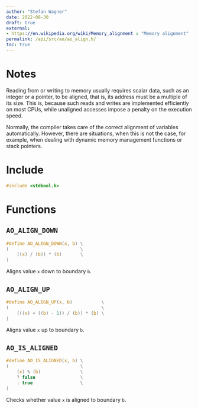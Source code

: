 ```yaml
---
author: "Stefan Wagner"
date: 2022-08-30
draft: true
external:
- https://en.wikipedia.org/wiki/Memory_alignment : "Memory alignment"
permalink: /api/src/ao/ao_align.h/
toc: true
---
```


# Notes

Reading from or writing to memory usually requires scalar data, such as an integer or a pointer, to be aligned, that is, its address must be a multiple of its size. This is, because such reads and writes are implemented efficiently on most CPUs, while unaligned accesses impose a penalty on the execution speed.

Normally, the compiler takes care of the correct alignment of variables automatically. However, there are situations, when this is not the case, for example, when dealing with dynamic memory management functions or stack pointers.

# Include

```c
#include <stdbool.h>
```

# Functions

## `AO_ALIGN_DOWN`

```c
#define AO_ALIGN_DOWN(x, b) \
(                           \
    ((x) / (b)) * (b)       \
)
```

Aligns value `x` down to boundary `b`.

## `AO_ALIGN_UP`

```c
#define AO_ALIGN_UP(x, b)           \
(                                   \
    (((x) + ((b) - 1)) / (b)) * (b) \
)
```

Aligns value `x` up to boundary `b`.

## `AO_IS_ALIGNED`

```c
#define AO_IS_ALIGNED(x, b) \
(                           \
    (x) % (b)               \
    ? false                 \
    : true                  \
)
```

Checks whether value `x` is aligned to boundary `b`.
